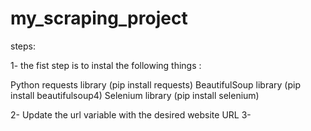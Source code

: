 # my_scraping_project
steps:

1- the fist step is to instal the following things : 

Python
requests library (pip install requests)
BeautifulSoup library (pip install beautifulsoup4)
Selenium library (pip install selenium)

2- Update the url variable with the desired website URL
3-


